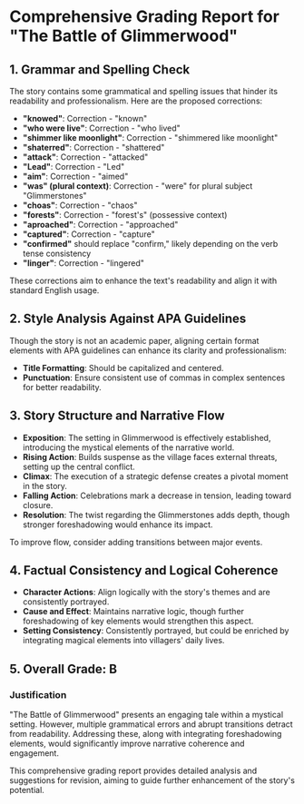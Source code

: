 # Comprehensive Grading Report for "The Battle of Glimmerwood"

## 1. Grammar and Spelling Check
The story contains some grammatical and spelling issues that hinder its readability and professionalism. Here are the proposed corrections:

- **"knowed"**: Correction - "known"
- **"who were live"**: Correction - "who lived"
- **"shimmer like moonlight"**: Correction - "shimmered like moonlight"
- **"shaterred"**: Correction - "shattered"
- **"attack"**: Correction - "attacked"
- **"Lead"**: Correction - "Led"
- **"aim"**: Correction - "aimed"
- **"was" (plural context)**: Correction - "were" for plural subject "Glimmerstones"
- **"choas"**: Correction - "chaos"
- **"forests"**: Correction - "forest's" (possessive context)
- **"aproached"**: Correction - "approached"
- **"captured"**: Correction - "capture"
- **"confirmed"** should replace "confirm," likely depending on the verb tense consistency
- **"linger"**: Correction - "lingered"

These corrections aim to enhance the text's readability and align it with standard English usage.

## 2. Style Analysis Against APA Guidelines
Though the story is not an academic paper, aligning certain format elements with APA guidelines can enhance its clarity and professionalism:

- **Title Formatting**: Should be capitalized and centered.
- **Punctuation**: Ensure consistent use of commas in complex sentences for better readability.

## 3. Story Structure and Narrative Flow

- **Exposition**: The setting in Glimmerwood is effectively established, introducing the mystical elements of the narrative world.
- **Rising Action**: Builds suspense as the village faces external threats, setting up the central conflict.
- **Climax**: The execution of a strategic defense creates a pivotal moment in the story.
- **Falling Action**: Celebrations mark a decrease in tension, leading toward closure.
- **Resolution**: The twist regarding the Glimmerstones adds depth, though stronger foreshadowing would enhance its impact.

To improve flow, consider adding transitions between major events.

## 4. Factual Consistency and Logical Coherence

- **Character Actions**: Align logically with the story's themes and are consistently portrayed.
- **Cause and Effect**: Maintains narrative logic, though further foreshadowing of key elements would strengthen this aspect.
- **Setting Consistency**: Consistently portrayed, but could be enriched by integrating magical elements into villagers' daily lives.

## 5. Overall Grade: B

### Justification
"The Battle of Glimmerwood" presents an engaging tale within a mystical setting. However, multiple grammatical errors and abrupt transitions detract from readability. Addressing these, along with integrating foreshadowing elements, would significantly improve narrative coherence and engagement.

This comprehensive grading report provides detailed analysis and suggestions for revision, aiming to guide further enhancement of the story's potential.